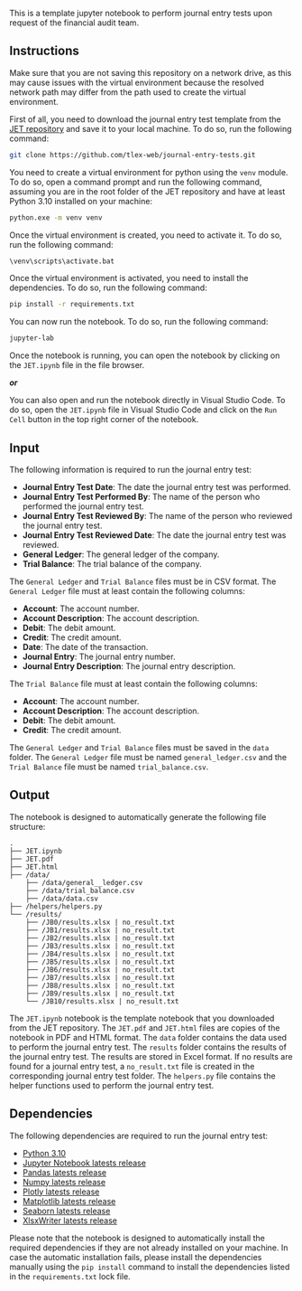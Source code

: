 This is a template jupyter notebook to perform journal entry tests upon request of the financial audit team.

## Instructions

Make sure that you are not saving this repository on a network drive, as this may cause issues with the virtual environment because the resolved network path may differ from the path used to create the virtual environment.

First of all, you need to download the journal entry test template from the [JET repository](https://github.com/tlex-web/journal-entry-tests.git) and save it to your local machine. To do so, run the following command:

```bash
git clone https://github.com/tlex-web/journal-entry-tests.git
```

You need to create a virtual environment for python using the `venv` module. To do so, open a command prompt and run the following command, assuming you are in the root folder of the JET repository and have at least Python 3.10 installed on your machine:

```bash
python.exe -m venv venv
```

Once the virtual environment is created, you need to activate it. To do so, run the following command:

```bash
\venv\scripts\activate.bat
```

Once the virtual environment is activated, you need to install the dependencies. To do so, run the following command:

```bash
pip install -r requirements.txt
```

You can now run the notebook. To do so, run the following command:

```bash
jupyter-lab
```

Once the notebook is running, you can open the notebook by clicking on the `JET.ipynb` file in the file browser.

**_or_**

You can also open and run the notebook directly in Visual Studio Code. To do so, open the `JET.ipynb` file in Visual Studio Code and click on the `Run Cell` button in the top right corner of the notebook.

## Input

The following information is required to run the journal entry test:

- **Journal Entry Test Date**: The date the journal entry test was performed.
- **Journal Entry Test Performed By**: The name of the person who performed the journal entry test.
- **Journal Entry Test Reviewed By**: The name of the person who reviewed the journal entry test.
- **Journal Entry Test Reviewed Date**: The date the journal entry test was reviewed.
- **General Ledger**: The general ledger of the company.
- **Trial Balance**: The trial balance of the company.

The `General Ledger` and `Trial Balance` files must be in CSV format. The `General Ledger` file must at least contain the following columns:

- **Account**: The account number.
- **Account Description**: The account description.
- **Debit**: The debit amount.
- **Credit**: The credit amount.
- **Date**: The date of the transaction.
- **Journal Entry**: The journal entry number.
- **Journal Entry Description**: The journal entry description.

The `Trial Balance` file must at least contain the following columns:

- **Account**: The account number.
- **Account Description**: The account description.
- **Debit**: The debit amount.
- **Credit**: The credit amount.

The `General Ledger` and `Trial Balance` files must be saved in the `data` folder. The `General Ledger` file must be named `general_ledger.csv` and the `Trial Balance` file must be named `trial_balance.csv`.

## Output

The notebook is designed to automatically generate the following file structure:

```
.
├── JET.ipynb
├── JET.pdf
├── JET.html
├── /data/
    ├── /data/general__ledger.csv
    ├── /data/trial_balance.csv
    ├── /data/data.csv
├── /helpers/helpers.py
└── /results/
    ├── /JB0/results.xlsx | no_result.txt
    ├── /JB1/results.xlsx | no_result.txt
    ├── /JB2/results.xlsx | no_result.txt
    ├── /JB3/results.xlsx | no_result.txt
    ├── /JB4/results.xlsx | no_result.txt
    ├── /JB5/results.xlsx | no_result.txt
    ├── /JB6/results.xlsx | no_result.txt
    ├── /JB7/results.xlsx | no_result.txt
    ├── /JB8/results.xlsx | no_result.txt
    ├── /JB9/results.xlsx | no_result.txt
    └── /JB10/results.xlsx | no_result.txt
```

The `JET.ipynb` notebook is the template notebook that you downloaded from the JET repository. The `JET.pdf` and `JET.html` files are copies of the notebook in PDF and HTML format. The `data` folder contains the data used to perform the journal entry test. The `results` folder contains the results of the journal entry test. The results are stored in Excel format. If no results are found for a journal entry test, a `no_result.txt` file is created in the corresponding journal entry test folder. The `helpers.py` file contains the helper functions used to perform the journal entry test.

## Dependencies

The following dependencies are required to run the journal entry test:

- [Python 3.10](https://www.python.org/downloads/release/python-310/)
- [Jupyter Notebook latests release](https://jupyter.org/)
- [Pandas latests release](https://pandas.pydata.org/)
- [Numpy latests release](http://www.numpy.org/)
- [Plotly latests release](https://plotly.com/)
- [Matplotlib latests release](https://matplotlib.org/)
- [Seaborn latests release](https://seaborn.pydata.org/)
- [XlsxWriter latests release](https://xlsxwriter.readthedocs.io/)

Please note that the notebook is designed to automatically install the required dependencies if they are not already installed on your machine. In case the automatic installation fails, please install the dependencies manually using the `pip install` command to install the dependencies listed in the `requirements.txt` lock file.
